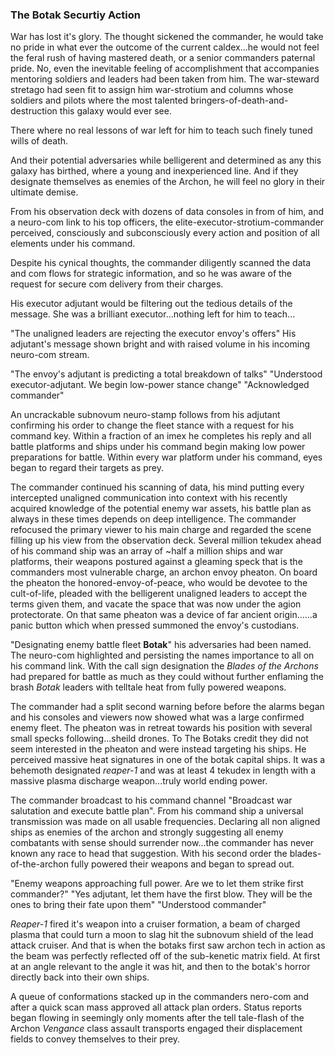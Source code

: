 ### The Botak Securtiy Action

War has lost it's glory. The thought sickened the commander, he would take no pride in what ever the outcome of the current caldex...he would not feel the feral rush of having mastered death, or a senior commanders paternal pride. No, even the inevitable feeling of accomplishment that accompanies mentoring soldiers and leaders had been taken from him. The war-steward stretago had seen fit to assign him war-strotium and columns whose soldiers and pilots where the most talented bringers-of-death-and-destruction this galaxy would ever see.

There where no real lessons of war left for him to teach such finely tuned wills of death.

And their potential adversaries while belligerent and determined as any this galaxy has birthed, where a young and inexperienced line. And if they designate themselves as enemies of the Archon, he will feel no glory in their ultimate demise.

From his observation deck with dozens of data consoles in from of him, and a neuro-com link to his top officers, the elite-executor-strotium-commander perceived, consciously and subconsciously every action and position of all elements under his command.

Despite his cynical thoughts, the commander diligently scanned the data and com flows for strategic information, and so he was aware of the request for secure com delivery from their charges.

His executor adjutant would be filtering out the tedious details of the message. She was a brilliant executor...nothing left for him to teach...

"The unaligned leaders are rejecting the executor envoy's offers" His adjutant's message shown bright and with raised volume in his incoming neuro-com stream.

"The envoy's adjutant is predicting a total breakdown of talks"
"Understood executor-adjutant. We begin low-power stance change"
"Acknowledged commander"

An uncrackable subnovum neuro-stamp follows from his adjutant confirming his order to change the fleet stance with a request for his command key. Within a fraction of an imex he completes his reply and all battle platforms and ships under his command begin making low power preparations for battle. Within every war platform under his command, eyes began to regard their targets as prey.

The commander continued his scanning of data, his mind putting every intercepted unaligned communication into context with his recently acquired knowledge of the potential enemy war assets, his battle plan as always in these times depends on deep intelligence. The commander refocused the primary viewer to his main charge and regarded the scene filling up his view from the observation deck. Several million tekudex ahead of his command ship was an array of ~half a million ships and war platforms, their weapons postured against a gleaming speck that is the commanders most vulnerable charge, an archon envoy pheaton. On board the pheaton the honored-envoy-of-peace, who would be devotee to the cult-of-life, pleaded with the belligerent unaligned leaders to accept the terms given them, and vacate the space that was now under the agion protectorate. On that same pheaton was a device of far ancient origin......a panic button which when pressed summoned the envoy's custodians.

"Designating enemy battle fleet **Botak**" his adversaries had been named. The neuro-com highlighted and persisting the names importance to all on his command link. With the call sign designation the _Blades of the Archons_ had prepared for battle as much as they could without further enflaming the brash _Botak_ leaders with telltale heat from fully powered weapons.

The commander had a split second warning before before the alarms began and his consoles and viewers now showed what was a large confirmed enemy fleet. The pheaton was in retreat towards his position with several small specks following...sheild drones. To The Botaks credit they did not seem interested in the pheaton and were instead targeting his ships. He perceived massive heat signatures in one of the botak capital ships. It was a behemoth designated _reaper-1_ and was at least 4 tekudex in length with a massive plasma discharge weapon...truly world ending power.

The commander broadcast to his command channel "Broadcast war salutation and execute battle plan". From his command ship a universal transmission was made on all usable frequencies. Declaring all non aligned ships as enemies of the archon and strongly suggesting all enemy combatants with sense should surrender now...the commander has never known any race to head that suggestion. With his second order the blades-of-the-archon fully powered their weapons and began to spread out.

"Enemy weapons approaching full power. Are we to let them strike first commander?"
"Yes adjutant, let them have the first blow. They will be the ones to bring their fate upon them"
"Understood commander"

_Reaper-1_ fired it's weapon into a cruiser formation, a beam of charged plasma that could turn a moon to slag hit the subnovum shield of the lead attack cruiser. And that is when the botaks first saw archon tech in action as the beam was perfectly reflected off of the sub-kenetic matrix field. At first at an angle relevant to the angle it was hit, and then to the botak's horror directly back into their own ships.

A queue of conformations stacked up in the commanders nero-com and after a quick scan mass approved all attack plan orders. Status reports began flowing in seemingly only moments after the tell tale-flash of the Archon _Vengance_ class assault transports engaged their displacement fields to convey themselves to their prey.
